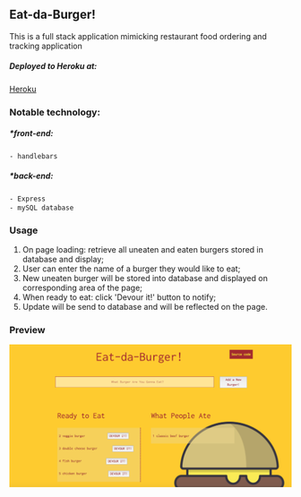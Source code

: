 ## Eat-da-Burger!

This is a full stack application mimicking restaurant food ordering and tracking application

##### Deployed to Heroku at:
[Heroku](https://cryptic-atoll-87312.herokuapp.com/)


### Notable technology:
##### *front-end:
    - handlebars
##### *back-end:
    - Express
    - mySQL database


### Usage
1. On page loading: retrieve all uneaten and eaten burgers stored in database and display;
2. User can enter the name of a burger they would like to eat;
3. New uneaten burger will be stored into database and displayed on corresponding area of the page;
4. When ready to eat: click 'Devour it!' button to notify;
5. Update will be send to database and will be reflected on the page.


### Preview
![preview](./public/assets/img/preview-burger.png)